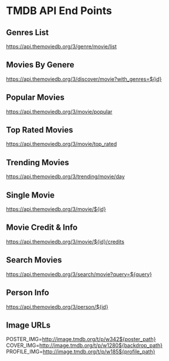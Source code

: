 # TMDB API End Points

## Genres List
https://api.themoviedb.org/3/genre/movie/list

## Movies By Genere
https://api.themoviedb.org/3/discover/movie?with_genres=${id}

## Popular Movies
https://api.themoviedb.org/3/movie/popular

## Top Rated Movies
https://api.themoviedb.org/3/movie/top_rated

## Trending Movies
https://api.themoviedb.org/3/trending/movie/day

## Single Movie
https://api.themoviedb.org/3/movie/${id}

## Movie Credit & Info
https://api.themoviedb.org/3/movie/${id}/credits

## Search Movies
https://api.themoviedb.org/3/search/movie?query=${query}

## Person Info
https://api.themoviedb.org/3/person/${id}

## Image URLs
POSTER_IMG=http://image.tmdb.org/t/p/w342${poster_path}
COVER_IMG=http://image.tmdb.org/t/p/w1280${backdrop_path}
PROFILE_IMG=http://image.tmdb.org/t/p/w185${profile_path}
